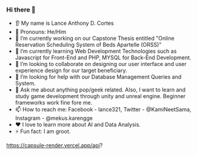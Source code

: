 ### Hi there 👋
* 👂 My name is Lance Anthony D. Cortes
* 👩 Pronouns: He/Him
* 🔭 I’m currently working on our Capstone Thesis entitled "Online Reservation Scheduling System of Beds Apartelle (ORSS)"
* 🌱 I’m currently learning Web Development Technologies such as Javascript for Front-End and PHP, MYSQL for Back-End Development.
* 🤝 I’m looking to collaborate on designing our user interface and user experience design for our target beneficiary.
* 🤔 I’m looking for help with our Database Management Queries and System.
* 💬 Ask me about anything pop/geek related. Also, I want to learn and study game development through unity and unreal engine. Beginner frameworks work fine fore me. 
* 📫 How to reach me: Facebook - lance321, Twitter - @KamiNeetSama, Instagram - @mekus.karengge
* ❤️ I love to learn more about AI and Data Analysis.
* ⚡ Fun fact: I am groot.

https://capsule-render.vercel.app/api?
